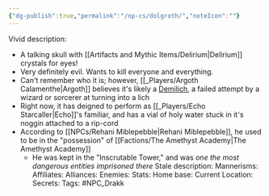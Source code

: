 ```yaml
---
{"dg-publish":true,"permalink":"/np-cs/dolgroth/","noteIcon":""}
---
```


Vivid description: 
- A talking skull with [[Artifacts and Mythic Items/Delirium\|Delirium]] crystals for eyes!
- Very definitely evil. Wants to kill everyone and everything.
- Can't remember who it is; however, [[_Players/Argoth Calamenthe\|Argoth]] believes it's likely a [Demilich](https://forgottenrealms.fandom.com/wiki/Demilich), a failed attempt by a wizard or sorcerer at turning into a lich
- Right now, it has deigned to perform as [[_Players/Echo Starcaller\|Echo]]'s familiar, and has a vial of holy water stuck in it's noggin attached to a rip-cord
- According to [[NPCs/Rehani Miblepebble\|Rehani Miblepebble]], he used to be in the "possession" of [[Factions/The Amethyst Academy\|The Amethyst Academy]]
	- He was kept in the "Inscrutable Tower," and was *one the most dangerous entities imprisoned there*
Stale description: 
Mannerisms: 
Affiliates: 
Alliances: 
Enemies: 
Stats: 
Home base: 
Current Location: 
Secrets: 
Tags: #NPC_Drakk 